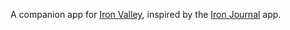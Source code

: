 A companion app for [Iron Valley](https://mkirin.itch.io/iron-valley), inspired by the [Iron Journal](https://nboughton.uk/apps/ironsworn-campaign/) app.
